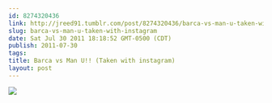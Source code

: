 ```yaml
---
id: 8274320436
link: http://jreed91.tumblr.com/post/8274320436/barca-vs-man-u-taken-with-instagram
slug: barca-vs-man-u-taken-with-instagram
date: Sat Jul 30 2011 18:18:52 GMT-0500 (CDT)
publish: 2011-07-30
tags: 
title: Barca vs Man U!! (Taken with instagram)
layout: post
---
```



![](http://25.media.tumblr.com/tumblr_lp663hNjpR1qi8pkco1_1280.jpg)

